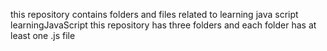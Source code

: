 this repository contains folders and files related to learning java script
learningJavaScript this repository has three folders and each folder has at least one .js file
